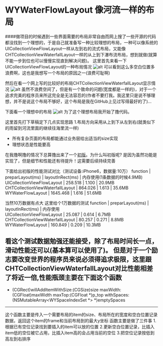 # WYWaterFlowLayout 像河流一样的布局
####做项目的时候遇到一些界面需要的布局非常自由而网上搜了一些开源的代码都没找到一个理想的，于是自己就准备写一种比较理想的布局，一种可以像系统的UICollectionViewFlowLayout一样从左到右的流式布局，又能像CHTCollectionViewWaterfallLayout一样的从上到下瀑布流布局，想到就做(就算不能一步到位也可以慢慢实现直到解决问题)。
这里首先来看一下UICollectionViewFlowLayout的一种布局情况
![alt](UICollectionViewFlowLayout.gif)
可以看到这么多空白位置多浪费啊，这也是我想写一个布局的原因之一(浪费可耻啊)

然后在看一个网上写的比较好的布局CHTCollectionViewWaterfallLayout显示情况
![alt](CHTCollectionViewWaterfallLayout.gif)
虽然不浪费空间了，但是有一个致命的问题(宽度都是一样的)，对于一个追求完美的程序员来所这完全是无法容忍的(作者不要打我。我这里只是说不够理想，并不是说这个布局不够好，这个布局是我在GitHub上见过写得最好的了)...

下面看一个理想中的布局
![alt](WYWaterFlowLayout.gif)
为了这个理想布局我开始了撸代码。

这里首先打下草稿定下几点实现思路
1.布局方向采用从上到下从左到右(就类似下的雨留到河流里面的继续往海里流一样)
- 所有复杂页面的布局都能通过业务层给出适当的size实现
- 理想状态是性能要高

在我撸啊撸的情况下总算撸出来了一个[初版](初版.zip)。为什么叫初版呢? 是因为虽然功能是实现了，但是细节和性能还有待提升！这需要后续持续完善

下面给出初版的性能测试对比（测试设备:iPhone6，数据量:10万）
function                              |   preparLayout(ms)  |   layoutInRect(ms)    |    内存使用(1条数据的时候4.9MB)
UICollectionViewFlowLayout            |   258.518           |   1.100               |    20.9MB
CHTCollectionViewWaterfallLayout      |   864.026           |   1.613               |    35.6MB
WYWaterFlowLayout                     |   1645.468          |   1.616               |    51.6MB

当然10万数据有点大  这里给个1万数据的测试
function                              |   preparLayout(ms)  |   layoutInRect(ms)    |    内存使用             
UICollectionViewFlowLayout            |   25.087            |   0.614               |    6.7MB
CHTCollectionViewWaterfallLayout      |   80.257            |   0.271               |    8.8MB
WYWaterFlowLayout                     |   160.849           |   0.209               |    10.3MB

看这个测试数据勉强还能接受，除了布局时间长一点，滑动性能还可以(基本算可以使用了)。
但是对于一个励志要改变世界的程序员来说必须得追求极限，这里跟CHTCollectionViewWaterfallLayout对比性能相差了将近一倍,性能瓶颈主要在下面这个函数
---
- (CGRect)willAddItemWithSize:(CGSize)size maxWidth:(CGFloat)maxWidth maxTop:(CGFloat *)p_top withSpaces:(NSMutableArray<WYSpaceIndexSet *> *)emptySpaces
---
这个函数主要是传入一个需要布局的item的size、布局所在的宽度和空白位置记录数据，返回这个item的frame和当前布局到的最大y坐标
函数主要是做了三件事
1.根据已有空位记录找到要插入的item可以放的位置
2.更新空白位置记录，比插入item低的空位被它占用，比插入item高的会占用当前的空位
3.把空位记录按低到高左到右排序


